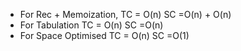 * For Rec + Memoization,
TC = O(n)
SC  =O(n) + O(n)
​
* For Tabulation
TC = O(n)
SC  =O(n)
​
* For Space Optimised
TC = O(n)
SC  =O(1)
​
​
